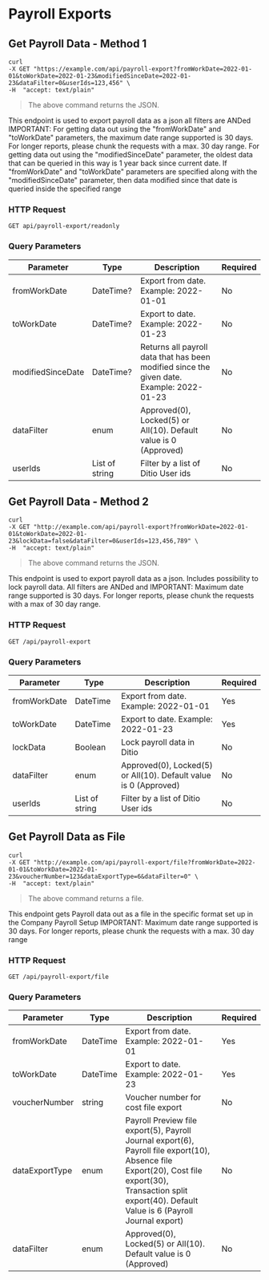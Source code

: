 # Payroll Exports


## Get Payroll Data - Method 1
```shell
curl 
-X GET "https://example.com/api/payroll-export?fromWorkDate=2022-01-01&toWorkDate=2022-01-23&modifiedSinceDate=2022-01-23&dataFilter=0&userIds=123,456" \
-H  "accept: text/plain"
```

> The above command returns the JSON.

This endpoint is used to export payroll data as a json all filters are ANDed IMPORTANT: For getting data out using the "fromWorkDate" and "toWorkDate" parameters, the maximum date range supported is 30 days. For longer reports, please chunk the requests with a max. 30 day range. For getting data out using the "modifiedSinceDate" parameter, the oldest data that can be queried in this way is 1 year back since current date. If "fromWorkDate" and "toWorkDate" parameters are specified along with the "modifiedSinceDate" parameter, then data modified since that date is queried inside the specified range

### HTTP Request
`GET api/payroll-export/readonly`

### Query Parameters
| Parameter         | Type             | Description                                                                                       | Required |
|-------------------|------------------|---------------------------------------------------------------------------------------------------|----------|
| fromWorkDate      | DateTime?       | Export from date. Example: 2022-01-01                                                             | No       |
| toWorkDate        | DateTime?       | Export to date. Example: 2022-01-23                                                               | No       |
| modifiedSinceDate | DateTime?       | Returns all payroll data that has been modified since the given date. Example: 2022-01-23         | No       |
| dataFilter        | enum            | Approved(0), Locked(5) or All(10). Default value is 0 (Approved)                                 | No       |
| userIds           | List of string | Filter by a list of Ditio User ids                                                                | No       |




## Get Payroll Data - Method 2
```shell
curl 
-X GET "http://example.com/api/payroll-export?fromWorkDate=2022-01-01&toWorkDate=2022-01-23&lockData=false&dataFilter=0&userIds=123,456,789" \
-H  "accept: text/plain"
```

> The above command returns the JSON.

This endpoint is used to export payroll data as a json. Includes possibility to lock payroll data. All filters are ANDed and IMPORTANT: Maximum date range supported is 30 days. For longer reports, please chunk the requests with a max of 30 day range.
        
### HTTP Request
`GET /api/payroll-export`

### Query Parameters
| Parameter    | Type             | Description                                                           | Required |
|--------------|------------------|-----------------------------------------------------------------------|----------|
| fromWorkDate | DateTime         | Export from date. Example: 2022-01-01                                 | Yes      |
| toWorkDate   | DateTime         | Export to date. Example: 2022-01-23                                   | Yes      |
| lockData     | Boolean          | Lock payroll data in Ditio                                            | No       |
| dataFilter   | enum             | Approved(0), Locked(5) or All(10). Default value is 0 (Approved)     | No       |
| userIds      | List of string  | Filter by a list of Ditio User ids                                    | No       |



## Get Payroll Data as File
```shell
curl 
-X GET "http://example.com/api/payroll-export/file?fromWorkDate=2022-01-01&toWorkDate=2022-01-23&voucherNumber=123&dataExportType=6&dataFilter=0" \
-H  "accept: text/plain"
```

> The above command returns a file.

This endpoint gets Payroll data out as a file in the specific format set up in the Company Payroll Setup IMPORTANT: Maximum date range supported is 30 days. For longer reports, please chunk the requests with a max. 30 day range

### HTTP Request
`GET /api/payroll-export/file`

### Query Parameters
| Parameter     | Type     | Description                                                                                   | Required |
|---------------|----------|-----------------------------------------------------------------------------------------------|----------|
| fromWorkDate  | DateTime | Export from date. Example: 2022-01-01                                                         | Yes      |
| toWorkDate    | DateTime | Export to date. Example: 2022-01-23                                                           | Yes      |
| voucherNumber | string   | Voucher number for cost file export                                                           | No       |
| dataExportType| enum     | Payroll Preview file export(5), Payroll Journal export(6), Payroll file export(10), Absence file Export(20), Cost file export(30), Transaction split export(40). Default Value is 6 (Payroll Journal export) | No       |
| dataFilter    | enum     | Approved(0), Locked(5) or All(10). Default value is 0 (Approved)                             | No       |
